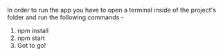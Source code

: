 In order to run the app you have to open a terminal inside of the project's folder and run the following commands -
1. npm install
2. npm start
3. Got to go!
